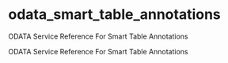 # odata_smart_table_annotations
ODATA Service Reference For Smart Table Annotations


ODATA Service Reference For Smart Table Annotations

